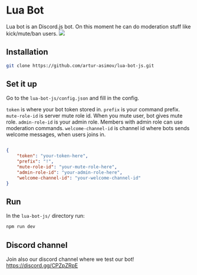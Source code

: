 # Lua Bot
Lua bot is an Discord.js bot. On this moment he can do moderation stuff like kick/mute/ban users.
![](https://github.com/artur-asimov/lua-bot-js/blob/main/luabotlogo.png?raw=true)

## Installation

```bash
git clone https://github.com/artur-asimov/lua-bot-js.git
```

## Set it up
Go to the `lua-bot-js/config.json` and fill in the config.

`token` is where your bot token stored in.
`prefix` is your command prefix.
`mute-role-id` is server mute role id. When you mute user, bot gives mute role.
`admin-role-id` is your admin role. Members with admin role can use moderation commands.
`welcome-channel-id` is channel id where bots sends welcome messages, when users joins in.

```json

{
    "token": "your-token-here",
    "prefix": "!",
    "mute-role-id": "your-mute-role-here",
    "admin-role-id": "your-admin-role-here",
    "welcome-channel-id": "your-welcome-channel-id"
}
```

## Run
In the `lua-bot-js/` directory run:
```bash
npm run dev
```
## Discord channel
Join also our discord channel where we test our bot!
https://discord.gg/CPZpZRpE
